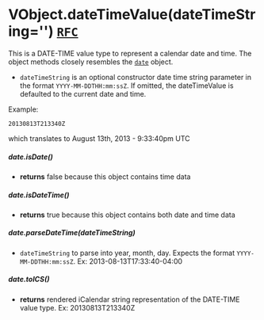 # VObject.dateTimeValue(dateTimeString='') [`RFC`](http://tools.ietf.org/html/rfc5545#section-3.3.5)

This is a DATE-TIME value type to represent a calendar date and time. The object methods closely resembles the [`date`](./dateValue.md) object.

- `dateTimeString` is an optional constructor date time string parameter in the format `YYYY-MM-DDTHH:mm:ssZ`. If omitted, the dateTimeValue is defaulted to the current date and time.

Example:

```
20130813T213340Z
```

which translates to August 13th, 2013 - 9:33:40pm UTC

##### date.isDate()

- **returns** false because this object contains time data

##### date.isDateTime()

- **returns** true because this object contains both date and time data

##### date.parseDateTime(dateTimeString)

- `dateTimeString` to parse into year, month, day. Expects the format `YYYY-MM-DDTHH:mm:ssZ`. Ex: 2013-08-13T17:33:40-04:00

##### date.toICS()

- **returns** rendered iCalendar string representation of the DATE-TIME value type. Ex: 20130813T213340Z
